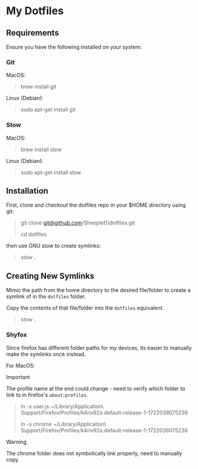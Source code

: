 # My Dotfiles

## Requirements

Ensure you have the following installed on your system:

### Git

MacOS:

> brew install git

Linux (Debian):

> sudo apt-get install git

### Stow

MacOS:

> brew install stow

Linux (Debian):

> sudo apt-get install stow

## Installation

First, clone and checkout the dotfiles repo in your $HOME directory using git:

> git clone git@github.com/Sheeplet1/dotfiles.git
>
> cd dotfiles

then use GNU stow to create symlinks:

> stow .

## Creating New Symlinks

Mimic the path from the home directory to the desired file/folder to create
a symlink of in the `dotfiles` folder.

Copy the contents of that file/folder into the `dotfiles` equivalent.

> stow .

### Shyfox

Since firefox has different folder paths for my devices, its easier to manually
make the symlinks once instead.

For MacOS:

> [!IMPORTANT]
> The profile name at the end could change - need to verify which folder to link to
> in firefox's `about:profiles`.

> ln -s user.js ~/Library/Application\ Support/Firefox/Profiles/k4riv92a.default-release-1-1722038075236
>
> ln -s chrome ~/Library/Application\ Support/Firefox/Profiles/k4riv92a.default-release-1-1722038075236

> [!WARNING]
> The chrome folder does not symbolically link properly, need to manually copy.
